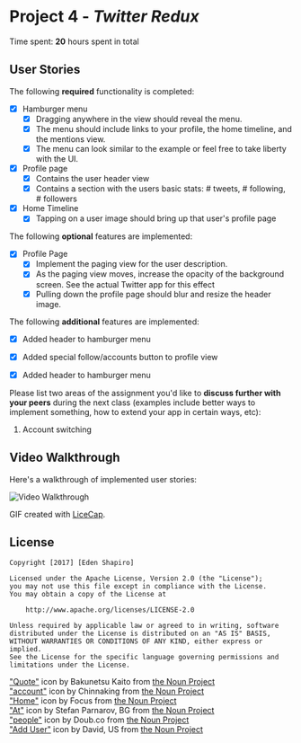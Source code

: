 # Project 4 - *Twitter Redux*

Time spent: **20** hours spent in total

## User Stories

The following **required** functionality is completed:

- [x] Hamburger menu
   - [x] Dragging anywhere in the view should reveal the menu.
   - [x] The menu should include links to your profile, the home timeline, and the mentions view.
   - [x] The menu can look similar to the example or feel free to take liberty with the UI.
- [x] Profile page
   - [x] Contains the user header view
   - [x] Contains a section with the users basic stats: # tweets, # following, # followers
- [x] Home Timeline
   - [x] Tapping on a user image should bring up that user's profile page

The following **optional** features are implemented:

- [x] Profile Page
   - [x] Implement the paging view for the user description.
   - [x] As the paging view moves, increase the opacity of the background screen. See the actual Twitter app for this effect
   - [x] Pulling down the profile page should blur and resize the header image.
<!--- [ ] Account switching-->
<!--   - [ ] Long press on tab bar to bring up Account view with animation-->
<!--   - [ ] Tap account to switch to-->
<!--   - [ ] Include a plus button to Add an Account-->
<!--   - [ ] Swipe to delete an account-->

The following **additional** features are implemented:

- [x] Added header to hamburger menu 
- [x] Added special follow/accounts button to profile view
- [x] Added header to hamburger menu 


Please list two areas of the assignment you'd like to **discuss further with your peers** during the next class (examples include better ways to implement something, how to extend your app in certain ways, etc):

  1. Account switching


## Video Walkthrough

Here's a walkthrough of implemented user stories:

<img src='https://media.giphy.com/media/xT9IgENDfwCZi0wbwk/giphy.gif' title='Video Walkthrough' width='' alt='Video Walkthrough' />

GIF created with [LiceCap](http://www.cockos.com/licecap/).


## License

    Copyright [2017] [Eden Shapiro]

    Licensed under the Apache License, Version 2.0 (the "License");
    you may not use this file except in compliance with the License.
    You may obtain a copy of the License at

        http://www.apache.org/licenses/LICENSE-2.0

    Unless required by applicable law or agreed to in writing, software
    distributed under the License is distributed on an "AS IS" BASIS,
    WITHOUT WARRANTIES OR CONDITIONS OF ANY KIND, either express or implied.
    See the License for the specific language governing permissions and
    limitations under the License.




["Quote"](https://thenounproject.com/search/?q=mention&i=918409) icon by Bakunetsu Kaito from [the Noun Project](http://thenounproject.com/)  
["account"](https://thenounproject.com/search/?q=account&i=1048020) icon by Chinnaking from [the Noun Project](http://thenounproject.com/)  
["Home"](https://thenounproject.com/search/?q=home&i=943764) icon by Focus from [the Noun Project](http://thenounproject.com/)  
["At"](https://thenounproject.com/search/?q=mention&i=94103  ) icon by Stefan Parnarov, BG from [the Noun Project](http://thenounproject.com/)  
["people"](https://thenounproject.com/search/?q=friends&i=33934) icon by Doub.co from [the Noun Project](http://thenounproject.com/)  
["Add User"](https://thenounproject.com/search/?q=follower&i=428966) icon by David, US from [the Noun Project](http://thenounproject.com/)  

